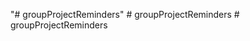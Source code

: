 "# groupProjectReminders" 
#   g r o u p P r o j e c t R e m i n d e r s  
 #   g r o u p P r o j e c t R e m i n d e r s  
 